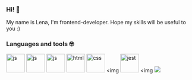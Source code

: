 ### Hi! 👋

My name is Lena, I'm frontend-developer. Hope my skills will be useful to you :)

### Languages ​​and tools 🤓
<img src="https://cdn.jsdelivr.net/gh/devicons/devicon@latest/icons/react/react-original.svg" title="js" width="50" height="50"/> <img src="https://cdn.jsdelivr.net/gh/devicons/devicon/icons/javascript/javascript-original.svg" title="js" width="50" height="50"/> <img src="https://cdn.jsdelivr.net/gh/devicons/devicon@latest/icons/typescript/typescript-original.svg" title="js" width="50" height="50"/> <img src="https://cdn.jsdelivr.net/gh/devicons/devicon/icons/html5/html5-plain-wordmark.svg" title="html" width="50" height="50"/> <img src="https://cdn.jsdelivr.net/gh/devicons/devicon/icons/css3/css3-plain-wordmark.svg" title="css" width="50" height="50"/> <img <img src="https://cdn.jsdelivr.net/gh/devicons/devicon/icons/jest/jest-plain.svg" title="jest" width="50" height="50"/> <img <img src="https://cdn.jsdelivr.net/gh/devicons/devicon@latest/icons/storybook/storybook-original.svg" />
          

